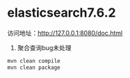 # elasticsearch7.6.2

访问地址：http://127.0.0.1:8080/doc.html 


1. 聚合查询bug未处理

```bash
mvn clean compile
mvn clean package
```